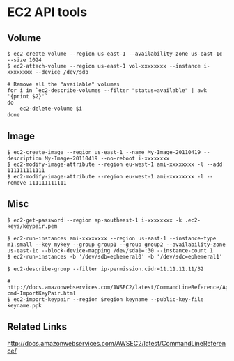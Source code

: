 # EC2 API tools

## Volume

    $ ec2-create-volume --region us-east-1 --availability-zone us-east-1c --size 1024
    $ ec2-attach-volume --region us-east-1 vol-xxxxxxxx --instance i-xxxxxxxx --device /dev/sdb

    # Remove all the "available" volumes
    for i in `ec2-describe-volumes --filter "status=available" | awk '{print $2}'`
    do
        ec2-delete-volume $i
    done

## Image

    $ ec2-create-image --region us-east-1 --name My-Image-20110419 --description My-Image-20110419 --no-reboot i-xxxxxxxx
    $ ec2-modify-image-attribute --region eu-west-1 ami-xxxxxxxx -l --add 111111111111
    $ ec2-modify-image-attribute --region eu-west-1 ami-xxxxxxxx -l --remove 111111111111

## Misc

    $ ec2-get-password --region ap-southeast-1 i-xxxxxxxx -k .ec2-keys/keypair.pem

    $ ec2-run-instances ami-xxxxxxxx --region us-east-1 --instance-type m1.small --key mykey --group group1 --group group2 --availability-zone us-east-1c --block-device-mapping /dev/sda1=:30 --instance-count 1
    $ ec2-run-instances -b '/dev/sdb=ephemeral0' -b '/dev/sdc=ephemeral1'

    $ ec2-describe-group --filter ip-permission.cidr=11.11.11.11/32

    # http://docs.amazonwebservices.com/AWSEC2/latest/CommandLineReference/ApiReference-cmd-ImportKeyPair.html
    $ ec2-import-keypair --region $region keyname --public-key-file keyname.ppk


## Related Links

http://docs.amazonwebservices.com/AWSEC2/latest/CommandLineReference/
